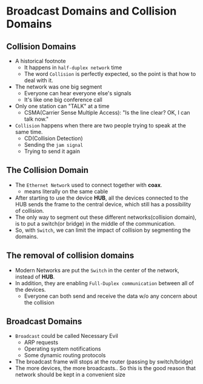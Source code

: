 # Broadcast Domains and Collision Domains

## Collision Domains
- A historical footnote
	- It happens in `half-duplex network` time
	- The word `Collision` is perfectly expected, so the point is that how to deal with it.
- The network was one big segment
	- Everyone can hear everyone else's signals
	- It's like one big conference call
- Only one station can "TALK" at a time
	- CSMA(Carrier Sense Multiple Access): "Is the line clear? OK, I can talk now."
- `Collision` happens when there are two people trying to speak at the same time.
	- CD(Collision Detection)
	- Sending the `jam signal`
	- Trying to send it again

## The Collision Domain
- The `Ethernet Network` used to connect together with **coax**.
	- means literally on the same cable
- After starting to use the device **HUB**,  all the devices connected to the HUB sends the frame to the central device, which still has a possibility of collision.
- The only way to segment out these different networks(collision domain), is to put a switch(or bridge) in the middle of the communication.
- So, with `Switch`, we can limit the impact of collision by segmenting the domains.

## The removal of collision domains
- Modern Networks are put the `Switch` in the center of the network, instead of **HUB**.
- In addition, they are enabling  `Full-Duplex communication` between all of the devices.
	- Everyone can both send and receive the data w/o any concern about the collision


## Broadcast Domains
- `Broadcast` could be called Necessary Evil
	- ARP requests
	- Operating system notifications
	- Some dynamic routing protocols
- The broadcast frame will stops at the router (passing by switch/bridge)
- The more devices, the more broadcasts.. So this is the good reason that network should be kept in a convenient size
